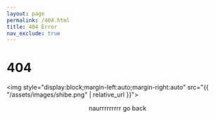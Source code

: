 ```yaml
---
layout: page
permalink: /404.html
title: 404 Error
nav_exclude: true
---
```


# 404

<img style="display:block;margin-left:auto;margin-right:auto" src="{{ "/assets/images/shibe.png" | relative_url }}">

<div style="text-align:center;">
naurrrrrrrrr go back
</div>